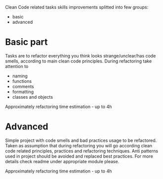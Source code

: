 Clean Code related tasks skills improvements splitted into few groups:
- basic
- advanced


# Basic part
Tasks are to refactor everything you think looks strange/unclear/has code smells, according to main clean code 
principles. During refactoring take attention to 
- naming
- functions
- comments
- formatting
- classes and objects 

Approximately refactoring time estimation - up to 4h

# Advanced
Simple project with code smells and bad practices usage to be refactored. Taken as assumption that during refactoring 
you will go according
clean code related principles, practices and refactoring techniques. Anti patterns used in 
project should be avoided and replaced best practices. For more details check readme under appropriate module please.

Approximately refactoring time estimation - up to 4h